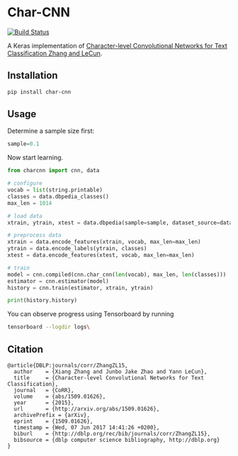 # Char-CNN

[![Build Status](https://travis-ci.org/purzelrakete/char-cnn.png?branch=master)](https://travis-ci.org/purzelrakete/char-cnn)

A Keras implementation of [Character-level Convolutional Networks for Text Classification Zhang and LeCun](https://arxiv.org/abs/1509.01626).


## Installation

```bash
pip install char-cnn
```

## Usage
Determine a sample size first:

```python
sample=0.1
```

Now start learning.

```python
from charcnn import cnn, data

# configure
vocab = list(string.printable)
classes = data.dbpedia_classes()
max_len = 1014

# load data
xtrain, ytrain, xtest = data.dbpedia(sample=sample, dataset_source=data.DATA_CLOUD_URL)

# preprocess data
xtrain = data.encode_features(xtrain, vocab, max_len=max_len)
ytrain = data.encode_labels(ytrain, classes)
xtest = data.encode_features(xtest, vocab, max_len=max_len)

# train
model = cnn.compiled(cnn.char_cnn(len(vocab), max_len, len(classes)))
estimator = cnn.estimator(model)
history = cnn.train(estimator, xtrain, ytrain)

print(history.history)
```

You can observe progress using Tensorboard by running

```bash
tensorboard --logdir logs\
```

## Citation

```citation
@article{DBLP:journals/corr/ZhangZL15,
  author    = {Xiang Zhang and Junbo Jake Zhao and Yann LeCun},
  title     = {Character-level Convolutional Networks for Text Classification},
  journal   = {CoRR},
  volume    = {abs/1509.01626},
  year      = {2015},
  url       = {http://arxiv.org/abs/1509.01626},
  archivePrefix = {arXiv},
  eprint    = {1509.01626},
  timestamp = {Wed, 07 Jun 2017 14:41:26 +0200},
  biburl    = {http://dblp.org/rec/bib/journals/corr/ZhangZL15},
  bibsource = {dblp computer science bibliography, http://dblp.org}
}
```
